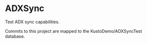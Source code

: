 # ADXSync
Test ADX sync capabilities.

Commits to this project are mapped to the KustoDemo/ADXSyncTest database.

